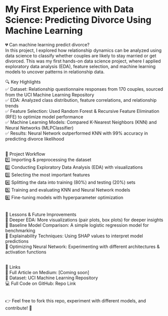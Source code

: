 
<h1><b>My First Experience with Data Science: Predicting Divorce Using Machine Learning</b></h1>

💔 Can machine learning predict divorce? <br>In this project, I explored how relationship dynamics can be analyzed using data science to classify whether couples are likely to stay married or get divorced. This was my first hands-on data science project, where I applied exploratory data analysis (EDA), feature selection, and machine learning models to uncover patterns in relationship data.
<br>

🔍 Key Highlights<br>
✅ Dataset: Relationship questionnaire responses from 170 couples, sourced from the UCI Machine Learning Repository<br>
✅ EDA: Analyzed class distribution, feature correlations, and relationship trends<br>
✅ Feature Selection: Used Random Forest & Recursive Feature Elimination (RFE) to optimize model performance<br>
✅ Machine Learning Models: Compared K-Nearest Neighbors (KNN) and Neural Networks (MLPClassifier)<br>
✅ Results: Neural Network outperformed KNN with 99% accuracy in predicting divorce likelihood<br>
<br>

📂 Project Workflow<br>
1️⃣ Importing & preprocessing the dataset<br>
2️⃣ Conducting Exploratory Data Analysis (EDA) with visualizations<br>
3️⃣ Selecting the most important features<br>
4️⃣ Splitting the data into training (80%) and testing (20%) sets<br>
5️⃣ Training and evaluating KNN and Neural Network models<br>
6️⃣ Fine-tuning models with hyperparameter optimization<br>
<br>

🚀 Lessons & Future Improvements<br>
🔹 Deeper EDA: More visualizations (pair plots, box plots) for deeper insights<br>
🔹 Baseline Model Comparison: A simple logistic regression model for benchmarking<br>
🔹 Explainability Techniques: Using SHAP values to interpret model predictions<br>
🔹 Optimizing Neural Network: Experimenting with different architectures & activation functions<br>
<br>

🔗 Links<br>
📜 Full Article on Medium: [Coming soon]<br>
📂 Dataset: UCI Machine Learning Repository<br>
💻 Full Code on GitHub: Repo Link<br>
<br>

👉 Feel free to fork this repo, experiment with different models, and contribute! 🚀
